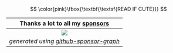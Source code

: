 $$
\color{pink}\fbox{\textbf{\textsf{READ IF CUTE}}}
$$


| **Thanks a lot to all my [sponsors](https://github.com/sponsors/Vendicated)** |
|:--:| 
| [![](https://meow.vendicated.dev/sponsors.png)](https://github.com/sponsors/Vendicated) |
| *generated using [github-sponsor-graph](https://github.com/Vendicated/github-sponsor-graph)* |
